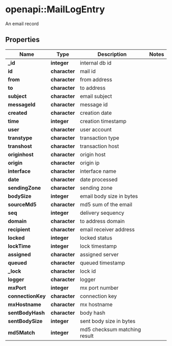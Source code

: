 # openapi::MailLogEntry

An email record

## Properties
Name | Type | Description | Notes
------------ | ------------- | ------------- | -------------
**_id** | **integer** | internal db id | 
**id** | **character** | mail id | 
**from** | **character** | from address | 
**to** | **character** | to address | 
**subject** | **character** | email subject | 
**messageId** | **character** | message id | 
**created** | **character** | creation date | 
**time** | **integer** | creation timestamp | 
**user** | **character** | user account | 
**transtype** | **character** | transaction type | 
**transhost** | **character** | transaction host | 
**originhost** | **character** | origin host | 
**origin** | **character** | origin ip | 
**interface** | **character** | interface name | 
**date** | **character** | date processed | 
**sendingZone** | **character** | sending zone | 
**bodySize** | **integer** | email body size in bytes | 
**sourceMd5** | **character** | md5 sum of the email | 
**seq** | **integer** | delivery sequency | 
**domain** | **character** | to address domain | 
**recipient** | **character** | email receiver address | 
**locked** | **integer** | locked status | 
**lockTime** | **integer** | lock timestamp | 
**assigned** | **character** | assigned server | 
**queued** | **character** | queued timestamp | 
**_lock** | **character** | lock id | 
**logger** | **character** | logger | 
**mxPort** | **integer** | mx port number | 
**connectionKey** | **character** | connection key | 
**mxHostname** | **character** | mx hostname | 
**sentBodyHash** | **character** | body hash | 
**sentBodySize** | **integer** | sent body size in bytes | 
**md5Match** | **integer** | md5 checksum matching result | 


